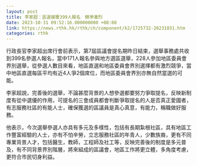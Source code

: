 ```yaml
---
layout: post
title: 李家超：區選接獲399人報名　競爭激烈
date: 2023-10-31 09:52:16.000000000 +08:00
link: https://news.rthk.hk/rthk/ch/component/k2/1725732-20231031.htm
categories: rthk
---
```


行政長官李家超出席行會前表示，第7屆區議會提名期昨日結束，選舉事務處共收到399名參選人報名，當中171人報名參與地方選區選舉，228人參加地區委員會界別選舉，從參選人數目來看，地區直選和地區委員會界別選擇都有激烈競爭，當中地區直選每區平均有近4人爭2個席位，而地區委員會界別亦無自然當選的可能。

李家超說，完善後的選舉，不論甚麼背景的人想參選都要努力爭取提名，反映新制度有從中選優的作用，可提名的三會成員都會判斷爭取提名的人是否真正愛國者，有志服務社區的有能人士，確保獲選的區議員是真心真意，有能力，稱職做好服務。

他表示，今次選舉參選人亦具有多元及多樣性，包括有長期紮根社區，具有地區工作豐富經驗的人士，亦有不怕辛勞，立志服務社區的年青人，少數族裔，更有不同專業背景人才，包括醫生，教師，工程師及社工等，反映完善後的制度是多元普及，有不同背景界別階層，將來組成的區議會，地區工作將更立體，多角度考慮，更符合市民切身利益。
